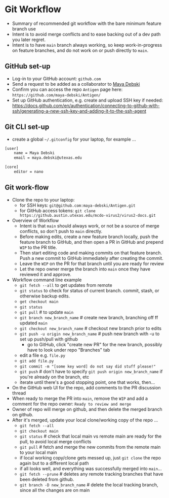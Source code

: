 # Git Workflow

- Summary of recommended git workflow with the bare minimum feature branch use 
- Intent is to avoid merge conflicts and to ease backing out of a dev path you later regret.
- Intent is to have `main` branch always working, so keep work-in-progress on feature branches, and do not work on or push directly to `main`.

## GitHub set-up

- Log-in to your GitHub account: `github.com`
- Send a request to be added as a collaborator to [Maya Debski](https://github.com/maya-debski)
- Confirm you can access the repo `Antigen` page here: `https://github.com/maya-debski/Antigen/`
- Set up GitHub authentication, e.g. create and upload SSH key if needed: https://docs.github.com/en/authentication/connecting-to-github-with-ssh/generating-a-new-ssh-key-and-adding-it-to-the-ssh-agent

## Git CLI set-up

- create a global `~/.gitconfig` for your laptop, for example ...
```bash
[user]
    name = Maya Debski
    email = maya.debski@utexas.edu

[core]
    editor = nano
```

## Git work-flow

- Clone the repo to your laptop:
    - for SSH keys: `git@github.com:maya-debski/Antigen.git`
    - for GitHub access tokens: `git clone https://github.austin.utexas.edu/mcdo-virus2/virus2-docs.git`
- Overview of Workflow
    - Intent is that `main` should always work, or not be a source of merge conflicts, so don't push to `main` directly.
    - Before making edits, create a new feature branch locally, push the feature branch to GitHub, and then open a PR in GitHub and prepend `WIP` to the PR title.
    - Then start editing code and making commits on that feature branch. Push a new commit to GitHub immediately after creating the commit.
    - Leave the `WIP` on the PR for that branch until you are ready for review
    - Let the repo owner merge the branch into `main` once they have reviewed it and approve.
- Workflow command line example
    - `git fetch --all` to get updates from remote
    - `git status` to check for status of current branch. commit, stash, or otherwise backup edits.
    - `get checkout main`
    - `git status`
    - `git pull` # to update `main`
    - `git branch new_branch_name` # create new branch, branching off ff updated `main`
    - `git checkout new_branch_name` # checkout new branch prior to edits
    - `git push -u origin new_branch_name` # push new branch with -u to set up push/pull with github
        - go to GitHub, click "create new PR" for the new branch, possibly have to look under repo "Branches" tab
    - edit a file e.g. `file.py`
    - `git add file.py`
    - `git commit -m "[some key word] do not say did stuff please!"`
    - `git push` # don't have to specify `git push origin new_branch_name` if you're already on the branch, etc
    - iterate until there's a good stopping point, one that works, then...
- On the GitHub web UI for the repo, add comments to the PR discussion thread
- When ready to merge the PR into `main`, remove the `WIP` and add a comment for the repo owner: `Ready to review and merge`
- Owner of repo will merge on github, and then delete the merged branch on github.
- After it's merged, update your local clone/working copy of the repo ...
    - `git fetch --all`
    - `git checkout main`
    - `git status` # check that local main vs remote main are ready for the pull, to avoid local merge conflicts
    - `git pull`  # fetch and merge the new commits from the remote main to your local main
    - if local working copy/clone gets messed up, just `git clone` the repo again but to a different local path
    - if all looks well, and everything was successfully merged into `main`... 
    - `git fetch --prune`  # deletes any remote tracking branches that have been deleted from github.
    - `git branch -D new_branch_name`  # delete the local tracking branch, since all the changes are on main

